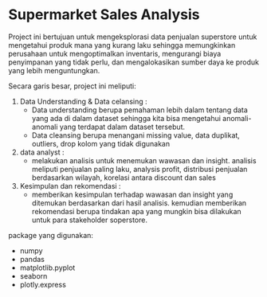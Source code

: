 # Supermarket Sales Analysis

Project ini bertujuan untuk mengeksplorasi data penjualan superstore untuk mengetahui produk mana yang kurang laku sehingga memungkinkan perusahaan untuk mengoptimalkan inventaris, mengurangi biaya penyimpanan yang tidak perlu, dan mengalokasikan sumber daya ke produk yang lebih menguntungkan.

Secara garis besar, project ini meliputi:
1. Data Understanding & Data celansing :
   - Data understanding berupa pemahaman lebih dalam tentang data yang ada di dalam dataset sehingga kita bisa mengetahui anomali-anomali yang terdapat dalam dataset tersebut.
   - Data cleansing berupa menangani missing value, data duplikat, outliers, drop kolom yang tidak digunakan
2. data analyst :
   - melakukan analisis untuk menemukan wawasan dan insight. analisis meliputi penjualan paling laku, analysis profit, distribusi penjualan berdasarkan wilayah, korelasi antara discount dan sales
3. Kesimpulan dan rekomendasi :
   - memberikan kesimpulan terhadap wawasan dan insight yang ditemukan berdasarkan dari hasil analisis. kemudian memberikan rekomendasi berupa tindakan apa yang mungkin bisa dilakukan untuk para stakeholder soperstore.

package yang digunakan:
- numpy 
- pandas
- matplotlib.pyplot
- seaborn
- plotly.express
